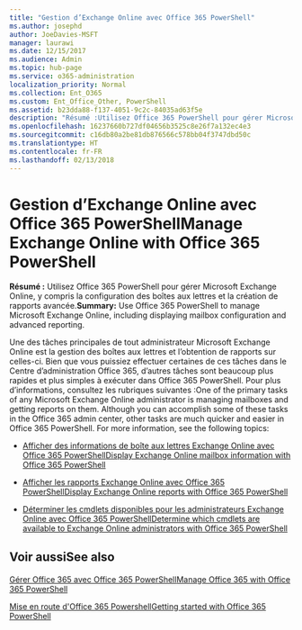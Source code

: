 ```yaml
---
title: "Gestion d’Exchange Online avec Office 365 PowerShell"
ms.author: josephd
author: JoeDavies-MSFT
manager: laurawi
ms.date: 12/15/2017
ms.audience: Admin
ms.topic: hub-page
ms.service: o365-administration
localization_priority: Normal
ms.collection: Ent_O365
ms.custom: Ent_Office_Other, PowerShell
ms.assetid: b23dda88-f137-4051-9c2c-84035ad63f5e
description: "Résumé :Utilisez Office 365 PowerShell pour gérer Microsoft Exchange Online, y compris la configuration des boîtes aux lettres et la création de rapports avancée."
ms.openlocfilehash: 16237660b727df04656b3525c8e26f7a132ec4e3
ms.sourcegitcommit: c16db80a2be81db876566c578bb04f3747dbd50c
ms.translationtype: HT
ms.contentlocale: fr-FR
ms.lasthandoff: 02/13/2018
---
```

# <a name="manage-exchange-online-with-office-365-powershell"></a><span data-ttu-id="9def8-103">Gestion d’Exchange Online avec Office 365 PowerShell</span><span class="sxs-lookup"><span data-stu-id="9def8-103">Manage Exchange Online with Office 365 PowerShell</span></span>

 <span data-ttu-id="9def8-104">**Résumé :** Utilisez Office 365 PowerShell pour gérer Microsoft Exchange Online, y compris la configuration des boîtes aux lettres et la création de rapports avancée.</span><span class="sxs-lookup"><span data-stu-id="9def8-104">**Summary:** Use Office 365 PowerShell to manage Microsoft Exchange Online, including displaying mailbox configuration and advanced reporting.</span></span>
  
<span data-ttu-id="9def8-p101">Une des tâches principales de tout administrateur Microsoft Exchange Online est la gestion des boîtes aux lettres et l’obtention de rapports sur celles-ci. Bien que vous puissiez effectuer certaines de ces tâches dans le Centre d’administration Office 365, d’autres tâches sont beaucoup plus rapides et plus simples à exécuter dans Office 365 PowerShell. Pour plus d’informations, consultez les rubriques suivantes :</span><span class="sxs-lookup"><span data-stu-id="9def8-p101">One of the primary tasks of any Microsoft Exchange Online administrator is managing mailboxes and getting reports on them. Although you can accomplish some of these tasks in the Office 365 admin center, other tasks are much quicker and easier in Office 365 PowerShell. For more information, see the following topics:</span></span>
  
- [<span data-ttu-id="9def8-108">Afficher des informations de boîte aux lettres Exchange Online avec Office 365 PowerShell</span><span class="sxs-lookup"><span data-stu-id="9def8-108">Display Exchange Online mailbox information with Office 365 PowerShell</span></span>](https://technet.microsoft.com/fr-FR/library/mt771881%28v=exchg.160%29.aspx)
    
- [<span data-ttu-id="9def8-109">Afficher les rapports Exchange Online avec Office 365 PowerShell</span><span class="sxs-lookup"><span data-stu-id="9def8-109">Display Exchange Online reports with Office 365 PowerShell</span></span>](https://technet.microsoft.com/fr-FR/library/mt771882%28v=exchg.160%29.aspx)
    
- [<span data-ttu-id="9def8-110">Déterminer les cmdlets disponibles pour les administrateurs Exchange Online avec Office 365 PowerShell</span><span class="sxs-lookup"><span data-stu-id="9def8-110">Determine which cmdlets are available to Exchange Online administrators with Office 365 PowerShell</span></span>](https://technet.microsoft.com/fr-FR/library/mt771883%28v=exchg.160%29.aspx)
    
## <a name="see-also"></a><span data-ttu-id="9def8-111">Voir aussi</span><span class="sxs-lookup"><span data-stu-id="9def8-111">See also</span></span>

#### 

[<span data-ttu-id="9def8-112">Gérer Office 365 avec Office 365 PowerShell</span><span class="sxs-lookup"><span data-stu-id="9def8-112">Manage Office 365 with Office 365 PowerShell</span></span>](manage-office-365-with-office-365-powershell.md)
  
[<span data-ttu-id="9def8-113">Mise en route d'Office 365 Powershell</span><span class="sxs-lookup"><span data-stu-id="9def8-113">Getting started with Office 365 PowerShell</span></span>](getting-started-with-office-365-powershell.md)

